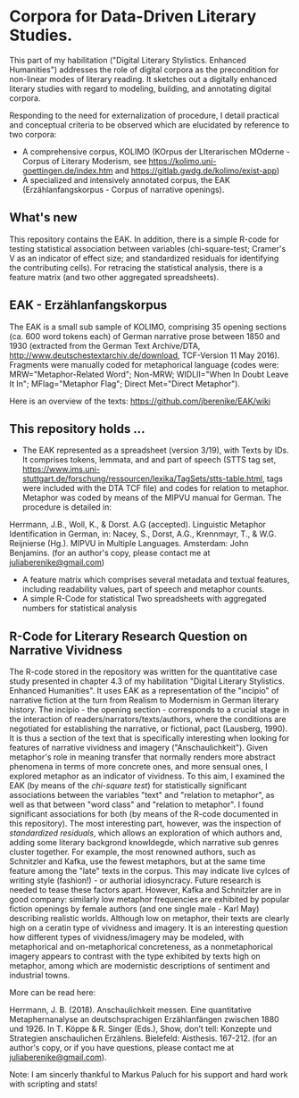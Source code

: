 # Corpora for Data-Driven Literary Studies.
This part of my habilitation ("Digital Literary Stylistics. Enhanced Humanities") addresses the role of digital corpora as the precondition for non-linear modes of literary reading. It sketches out a digitally enhanced literary studies with regard to modeling, building, and annotating digital corpora. 

Responding to the need for externalization of procedure, I detail practical and conceptual criteria to be observed which are elucidated by reference to two corpora: 

- A comprehensive corpus, KOLIMO (KOrpus der LIterarischen MOderne - Corpus of Literary Moderism, see https://kolimo.uni-goettingen.de/index.htm and https://gitlab.gwdg.de/kolimo/exist-app)
- A specialized and intensively annotated corpus, the EAK (Erzählanfangskorpus - Corpus of narrative openings). 

## What's new
This repository contains the EAK. In addition, there is a simple R-code for testing statistical association between variables (chi-square-test; Cramer's V as an indicator of effect size; and standardized residuals for identifying the contributing cells). For retracing the statistical analysis, there is a feature matrix (and two other aggregated spreadsheets).
  
## EAK - Erzählanfangskorpus
The EAK is a small sub sample of KOLIMO, comprising 35 opening sections (ca. 600 word tokens each) of German narrative prose between 1850 and 1930 (extracted from the German Text Archive/DTA, http://www.deutschestextarchiv.de/download, TCF-Version 11 May 2016). Fragments were manually coded for metaphorical language (codes were: MRW="Metaphor-Related Word"; Non-MRW; WIDLII="When In Doubt Leave It In"; MFlag="Metaphor Flag"; Direct Met="Direct Metaphor"). 

Here is an overview of the texts: https://github.com/jberenike/EAK/wiki 


## This repository holds ...
- The EAK represented as a spreadsheet (version 3/19), with Texts by IDs. It comprises tokens, lemmata, and and part of speech (STTS tag set, https://www.ims.uni-stuttgart.de/forschung/ressourcen/lexika/TagSets/stts-table.html, tags were included with the DTA TCF file) and codes for relation to metaphor. Metaphor was coded by means of the MIPVU manual for German. The procedure is detailed in:

Herrmann, J.B., Woll, K., & Dorst. A.G (accepted). Linguistic Metaphor Identification in German, in: Nacey, S., Dorst, A.G., Krennmayr, T., & W.G. Reijnierse (Hg.). MIPVU in Multiple Languages. Amsterdam: John Benjamins. (for an author's copy, please contact me at juliaberenike@gmail.com) 	

- A feature matrix which comprises several metadata and textual features, including readability values, part of speech and metaphor counts. 
- A simple R-Code for statistical Two spreadsheets with aggregated numbers for statistical analysis

## R-Code for Literary Research Question on Narrative Vividness 

The R-code stored in the repository was written for the quantitative case study presented in chapter 4.3 of my habilitation "Digital Literary Stylistics. Enhanced Humanities". It uses EAK as a representation of the "incipio" of narrative fiction at the turn from Realism to Modernism in German literary history. The incipio - the opening section - corresponds to a crucial stage in the interaction of readers/narrators/texts/authors, where the conditions are negotiated for establishing the narrative, or fictional, pact (Lausberg, 1990). It is thus a section of the text that is specifically interesting when looking for features of narrative vividness and imagery ("Anschaulichkeit"). Given metaphor's role in meaning transfer that normally renders more abstract phenomena in terms of more concrete ones, and more sensual ones, I explored metaphor as an indicator of vividness. To this aim, I examined the EAK (by means of the _chi-square test_) for statistically significant associations between the variables "text" and "relation to metaphor", as well as that between "word class" and "relation to metaphor". I found significant associations for both (by means of the R-code documented in this repository). The most interesting part, however, was the inspection of _standardized residuals_, which allows an exploration of which authors and, adding some literary backgrond knowldegde, which narrative sub genres cluster together. For example, the most renowned authors, such as Schnitzler and Kafka, use the fewest metaphors, but at the same time feature among the "late" texts in the corpus. This may indicate live cylces of writing style (fashion!) - or authorial idiosyncracy. Future research is needed to tease these factors apart. However, Kafka and Schnitzler are in good company: similarly low metaphor frequencies are exhibited by popular fiction openings by female authors (and one single male - Karl May) describing realistic worlds. Although low on metaphor, their texts are clearly high on a ceratin type of vividness and imagery. It is an interesting question how different types of vividness/imagery may be modeled, with  metaphorical and on-metaphorical concreteness, as a nonmetaphorical imagery appears to contrast with the type exhibited by texts high on metaphor, among which are modernistic descriptions of sentiment and industrial towns.


More can be read here: 

Herrmann, J. B. (2018). Anschaulichkeit messen. Eine quantitative Metaphernanalyse an deutschsprachigen Erzählanfängen zwischen 1880 und 1926. In T. Köppe & R. Singer (Eds.), Show, don’t tell: Konzepte und Strategien anschaulichen Erzählens. Bielefeld: Aisthesis. 167-212. (for an author's copy, or if you have questions, please contact me at juliaberenike@gmail.com).

Note: I am sincerly thankful to Markus Paluch for his support and hard work with scripting and stats!

